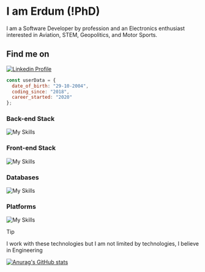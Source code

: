 # I am Erdum (!PhD)

I am a Software Developer by profession and an Electronics enthusiast interested in Aviation, STEM, Geopolitics, and Motor Sports.

## Find me on
[![Linkedin Profile](https://skillicons.dev/icons?i=linkedin)](https://linkedin.com/in/erdum)

```js
const userData = {
  date_of_birth: "29-10-2004",
  coding_since: "2018",
  career_started: "2020"
};
```

### Back-end Stack
![My Skills](https://skillicons.dev/icons?i=php,laravel,golang)

### Front-end Stack
![My Skills](https://skillicons.dev/icons?i=tailwind,html,js,react)

### Databases
![My Skills](https://skillicons.dev/icons?i=mysql,firebase,sqlite)

### Platforms
![My Skills](https://skillicons.dev/icons?i=vercel,gcp,stackoverflow)

> [!TIP]
> I work with these technologies but I am not limited by technologies, I believe in Engineering

[![Anurag's GitHub stats](https://github-readme-stats.vercel.app/api?username=erdum&show_icons=true&include_all_commits=true&icon_color=e95420&title_color=e95420)](https://github.com/anuraghazra/github-readme-stats)
